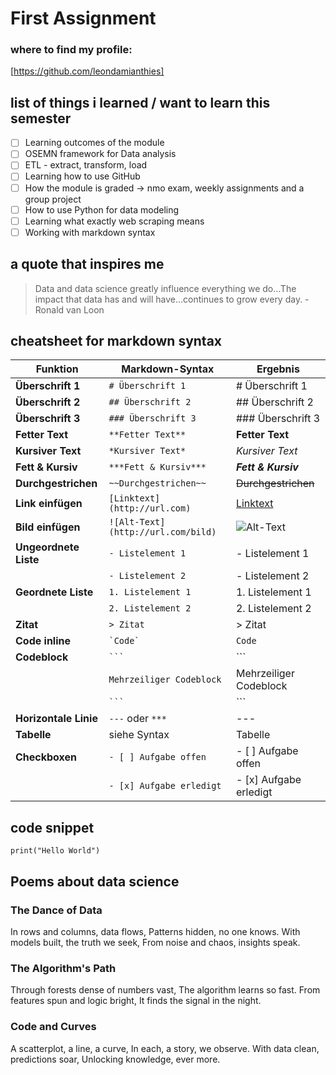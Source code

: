 # First Assignment 

### where to find my profile:
[https://github.com/leondamianthies]

## list of things i learned / want to learn this semester 
- [ ] Learning outcomes of the module
- [ ] OSEMN framework for Data analysis
- [ ] ETL - extract, transform, load
- [ ] Learning how to use GitHub
- [ ] How the module is graded -> nmo exam, weekly assignments and a group project
- [ ] How to use Python for data modeling
- [ ] Learning what exactly web scraping means
- [ ] Working with markdown syntax

## a quote that inspires me
> Data and data science greatly influence everything we do…The impact that data has and will have…continues to grow every day. - Ronald van Loon


## cheatsheet for markdown syntax


| Funktion                  | Markdown-Syntax                    | Ergebnis                                   |
|---------------------------|-------------------------------------|--------------------------------------------|
| **Überschrift 1**           | `# Überschrift 1`                  | # Überschrift 1                            |
|     **Überschrift 2**                       | `## Überschrift 2`                 | ## Überschrift 2                          |
|     **Überschrift 3**                       | `### Überschrift 3`                | ### Überschrift 3                         |
| **Fetter Text**            | `**Fetter Text**`                  | **Fetter Text**                           |
| **Kursiver Text**          | `*Kursiver Text*`                  | *Kursiver Text*                           |
| **Fett & Kursiv**          | `***Fett & Kursiv***`              | ***Fett & Kursiv***                       |
| **Durchgestrichen**        | `~~Durchgestrichen~~`              | ~~Durchgestrichen~~                       |
| **Link einfügen**          | `[Linktext](http://url.com)`       | [Linktext](http://url.com)                |
| **Bild einfügen**          | `![Alt-Text](http://url.com/bild)` | ![Alt-Text](http://url.com/bild)          |
| **Ungeordnete Liste**      | `- Listelement 1`                  | - Listelement 1                           |
|                           | `- Listelement 2`                  | - Listelement 2                           |
| **Geordnete Liste**        | `1. Listelement 1`                 | 1. Listelement 1                          |
|                           | `2. Listelement 2`                 | 2. Listelement 2                          |
| **Zitat**                 | `> Zitat`                          | > Zitat                                   |
| **Code inline**            | `` `Code` ``                       | `Code`                                    |
| **Codeblock**              | ```` ``` ````                      | ```                                       |
|                           | `Mehrzeiliger Codeblock`           | Mehrzeiliger Codeblock                    |
|                           | ```` ``` ````                      | ```                                       |
| **Horizontale Linie**      | `---` oder `***`                   | ---                                       |
| **Tabelle**                | siehe Syntax                       | Tabelle                                   |
| **Checkboxen**             | `- [ ] Aufgabe offen`              | - [ ] Aufgabe offen                       |
|                           | `- [x] Aufgabe erledigt`           | - [x] Aufgabe erledigt                    |


## code snippet
```print("Hello World")```

## Poems about data science

### The Dance of Data
In rows and columns, data flows,
Patterns hidden, no one knows.
With models built, the truth we seek,
From noise and chaos, insights speak.

### The Algorithm's Path
Through forests dense of numbers vast,
The algorithm learns so fast.
From features spun and logic bright,
It finds the signal in the night.

### Code and Curves
A scatterplot, a line, a curve,
In each, a story, we observe.
With data clean, predictions soar,
Unlocking knowledge, ever more.




